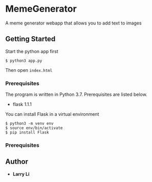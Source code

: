 # MemeGenerator
A meme generator webapp that allows you to add text to images

## Getting Started
Start the python app first
```
$ python3 app.py
```
Then open `index.html`

### Prerequisites
The program is written in Python 3.7. Prerequisites are listed below. 
* flask                      1.1.1

You can install Flask in a virtual environment
```
$ python3 -m venv env
$ source env/bin/activate
$ pip install Flask
```


### Prerequisites

## Author
* **Larry Li**
